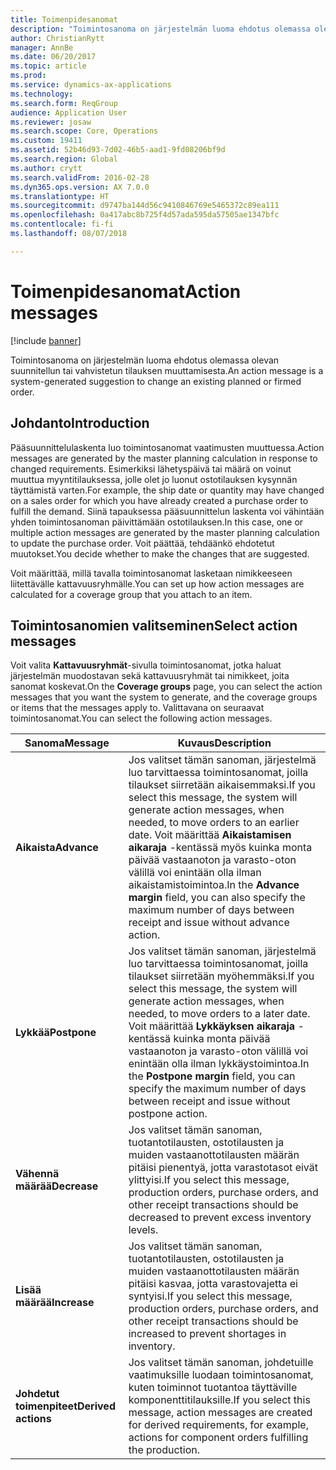 ```yaml
---
title: Toimenpidesanomat
description: "Toimintosanoma on järjestelmän luoma ehdotus olemassa olevan suunnitellun tai vahvistetun tilauksen muuttamisesta."
author: ChristianRytt
manager: AnnBe
ms.date: 06/20/2017
ms.topic: article
ms.prod: 
ms.service: dynamics-ax-applications
ms.technology: 
ms.search.form: ReqGroup
audience: Application User
ms.reviewer: josaw
ms.search.scope: Core, Operations
ms.custom: 19411
ms.assetid: 52b46d93-7d02-46b5-aad1-9fd08206bf9d
ms.search.region: Global
ms.author: crytt
ms.search.validFrom: 2016-02-28
ms.dyn365.ops.version: AX 7.0.0
ms.translationtype: HT
ms.sourcegitcommit: d9747ba144d56c9410846769e5465372c89ea111
ms.openlocfilehash: 0a417abc8b725f4d57ada595da57505ae1347bfc
ms.contentlocale: fi-fi
ms.lasthandoff: 08/07/2018

---
```


# <a name="action-messages"></a><span data-ttu-id="36627-103">Toimenpidesanomat</span><span class="sxs-lookup"><span data-stu-id="36627-103">Action messages</span></span>

[!include [banner](../includes/banner.md)]

<span data-ttu-id="36627-104">Toimintosanoma on järjestelmän luoma ehdotus olemassa olevan suunnitellun tai vahvistetun tilauksen muuttamisesta.</span><span class="sxs-lookup"><span data-stu-id="36627-104">An action message is a system-generated suggestion to change an existing planned or firmed order.</span></span>

## <a name="introduction"></a><span data-ttu-id="36627-105">Johdanto</span><span class="sxs-lookup"><span data-stu-id="36627-105">Introduction</span></span>

<span data-ttu-id="36627-106">Pääsuunnittelulaskenta luo toimintosanomat vaatimusten muuttuessa.</span><span class="sxs-lookup"><span data-stu-id="36627-106">Action messages are generated by the master planning calculation in response to changed requirements.</span></span> <span data-ttu-id="36627-107">Esimerkiksi lähetyspäivä tai määrä on voinut muuttua myyntitilauksessa, jolle olet jo luonut ostotilauksen kysynnän täyttämistä varten.</span><span class="sxs-lookup"><span data-stu-id="36627-107">For example, the ship date or quantity may have changed on a sales order for which you have already created a purchase order to fulfill the demand.</span></span> <span data-ttu-id="36627-108">Siinä tapauksessa pääsuunnittelun laskenta voi vähintään yhden toimintosanoman päivittämään ostotilauksen.</span><span class="sxs-lookup"><span data-stu-id="36627-108">In this case, one or multiple action messages are generated by the master planning calculation to update the purchase order.</span></span> <span data-ttu-id="36627-109">Voit päättää, tehdäänkö ehdotetut muutokset.</span><span class="sxs-lookup"><span data-stu-id="36627-109">You decide whether to make the changes that are suggested.</span></span>

<span data-ttu-id="36627-110">Voit määrittää, millä tavalla toimintosanomat lasketaan nimikkeeseen liitettävälle kattavuusryhmälle.</span><span class="sxs-lookup"><span data-stu-id="36627-110">You can set up how action messages are calculated for a coverage group that you attach to an item.</span></span>

## <a name="select-action-messages"></a><span data-ttu-id="36627-111">Toimintosanomien valitseminen</span><span class="sxs-lookup"><span data-stu-id="36627-111">Select action messages</span></span>

<span data-ttu-id="36627-112">Voit valita **Kattavuusryhmät**-sivulla toimintosanomat, jotka haluat järjestelmän muodostavan sekä kattavuusryhmät tai nimikkeet, joita sanomat koskevat.</span><span class="sxs-lookup"><span data-stu-id="36627-112">On the **Coverage groups** page, you can select the action messages that you want the system to generate, and the coverage groups or items that the messages apply to.</span></span> <span data-ttu-id="36627-113">Valittavana on seuraavat toimintosanomat.</span><span class="sxs-lookup"><span data-stu-id="36627-113">You can select the following action messages.</span></span>

| <span data-ttu-id="36627-114">Sanoma</span><span class="sxs-lookup"><span data-stu-id="36627-114">Message</span></span>             | <span data-ttu-id="36627-115">Kuvaus</span><span class="sxs-lookup"><span data-stu-id="36627-115">Description</span></span>                                                                                                                                                                                                                                              |
|---------------------|----------------------------------------------------------------------------------------------------------------------------------------------------------------------------------------------------------------------------------------------------------|
| <span data-ttu-id="36627-116">**Aikaista**</span><span class="sxs-lookup"><span data-stu-id="36627-116">**Advance**</span></span>         | <span data-ttu-id="36627-117">Jos valitset tämän sanoman, järjestelmä luo tarvittaessa toimintosanomat, joilla tilaukset siirretään aikaisemmaksi.</span><span class="sxs-lookup"><span data-stu-id="36627-117">If you select this message, the system will generate action messages, when needed, to move orders to an earlier date.</span></span> <span data-ttu-id="36627-118">Voit määrittää **Aikaistamisen aikaraja** -kentässä myös kuinka monta päivää vastaanoton ja varasto-oton välillä voi enintään olla ilman aikaistamistoimintoa.</span><span class="sxs-lookup"><span data-stu-id="36627-118">In the **Advance margin** field, you can also specify the maximum number of days between receipt and issue without advance action.</span></span> |
| <span data-ttu-id="36627-119">**Lykkää**</span><span class="sxs-lookup"><span data-stu-id="36627-119">**Postpone**</span></span>        | <span data-ttu-id="36627-120">Jos valitset tämän sanoman, järjestelmä luo tarvittaessa toimintosanomat, joilla tilaukset siirretään myöhemmäksi.</span><span class="sxs-lookup"><span data-stu-id="36627-120">If you select this message, the system will generate action messages, when needed, to move orders to a later date.</span></span> <span data-ttu-id="36627-121">Voit määrittää **Lykkäyksen aikaraja** -kentässä kuinka monta päivää vastaanoton ja varasto-oton välillä voi enintään olla ilman lykkäystoimintoa.</span><span class="sxs-lookup"><span data-stu-id="36627-121">In the **Postpone margin** field, you can specify the maximum number of days between receipt and issue without postpone action.</span></span>       |
| <span data-ttu-id="36627-122">**Vähennä määrää**</span><span class="sxs-lookup"><span data-stu-id="36627-122">**Decrease**</span></span>        | <span data-ttu-id="36627-123">Jos valitset tämän sanoman, tuotantotilausten, ostotilausten ja muiden vastaanottotilausten määrän pitäisi pienentyä, jotta varastotasot eivät ylittyisi.</span><span class="sxs-lookup"><span data-stu-id="36627-123">If you select this message, production orders, purchase orders, and other receipt transactions should be decreased to prevent excess inventory levels.</span></span>                                                                                                   |
| <span data-ttu-id="36627-124">**Lisää määrää**</span><span class="sxs-lookup"><span data-stu-id="36627-124">**Increase**</span></span>        | <span data-ttu-id="36627-125">Jos valitset tämän sanoman, tuotantotilausten, ostotilausten ja muiden vastaanottotilausten määrän pitäisi kasvaa, jotta varastovajetta ei syntyisi.</span><span class="sxs-lookup"><span data-stu-id="36627-125">If you select this message, production orders, purchase orders, and other receipt transactions should be increased to prevent shortages in inventory.</span></span>                                                                                                    |
| <span data-ttu-id="36627-126">**Johdetut toimenpiteet**</span><span class="sxs-lookup"><span data-stu-id="36627-126">**Derived actions**</span></span> | <span data-ttu-id="36627-127">Jos valitset tämän sanoman, johdetuille vaatimuksille luodaan toimintosanomat, kuten toiminnot tuotantoa täyttäville komponenttitilauksille.</span><span class="sxs-lookup"><span data-stu-id="36627-127">If you select this message, action messages are created for derived requirements, for example, actions for component orders fulfilling the production.</span></span>                                                                                                   |






